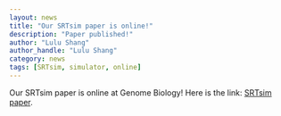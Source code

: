 ```yaml
---
layout: news
title: "Our SRTsim paper is online!"
description: "Paper published!"
author: "Lulu Shang"
author_handle: "Lulu Shang"
category: news
tags: [SRTsim, simulator, online]
---
```


Our SRTsim paper is online at Genome Biology! Here is the link: [SRTsim paper](https://genomebiology.biomedcentral.com/articles/10.1186/s13059-023-02879-z).
